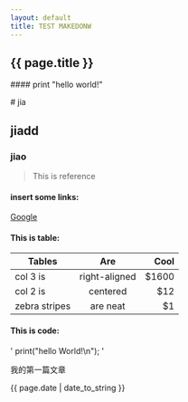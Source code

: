 ```yaml
---
layout: default
title: TEST MAKEDONW
---
```

<h2>{{ page.title }}</h2>
#### print "hello world!"
<P>
# jia

## jiadd

### jiao

> This is reference

#### insert some links:

[Google](www.google.com)

#### This is table:

| Tables        | Are           | Cool  |
| ------------- |:-------------:| -----:|
| col 3 is      | right-aligned | $1600 |
| col 2 is      | centered      |   $12 |
| zebra stripes | are neat      |    $1 |

#### This is code:

'
print("hello World!\n");
'
</P>


<p>我的第一篇文章</p>
<p>{{ page.date | date_to_string }}</p>
